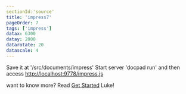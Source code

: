 ```yaml
---
sectionId:'source'
title: 'impress7'
pageOrder: 7
tags: ['impress']
datax: 6300
datay: 2000
datarotate: 20
datascale: 4
---
```

Save it at '/src/documents/impress'
Start server 'docpad run'
and then access [http://localhost:9778/impress.js](http://localhost:9778/impress.js)

want to know more?
Read [Get Started](/pages/start)
Luke!